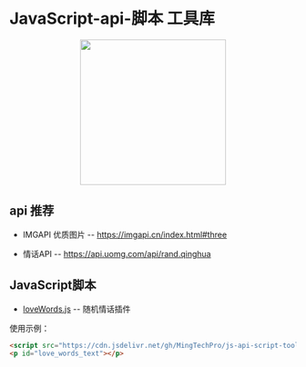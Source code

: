 # JavaScript-api-脚本 工具库

<div align='center'>

<img width="256" src="https://jsd.012700.xyz/gh/MingTechPro/drawing-bed/avatar-bg_url/202405141830904.svg">

</div>

## api 推荐
- IMGAPI 优质图片 -- https://imgapi.cn/index.html#three

- 情话API -- https://api.uomg.com/api/rand.qinghua

## JavaScript脚本
- [loveWords.js](/loveWords.js) -- 随机情话插件

使用示例：
```html
<script src="https://cdn.jsdelivr.net/gh/MingTechPro/js-api-script-toolbox@main/loveWords.js"></script>
<p id="love_words_text"></p>
```

